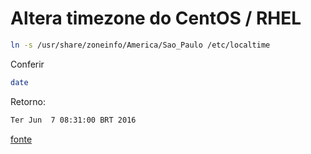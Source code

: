 # Altera timezone do CentOS / RHEL


```bash
ln -s /usr/share/zoneinfo/America/Sao_Paulo /etc/localtime
```

Conferir

```bash
date
```

Retorno:
```bash
Ter Jun  7 08:31:00 BRT 2016
```

[fonte](http://www.ultrav.com.br/2014/04/17/configurando-timezone-rhel-centos/)